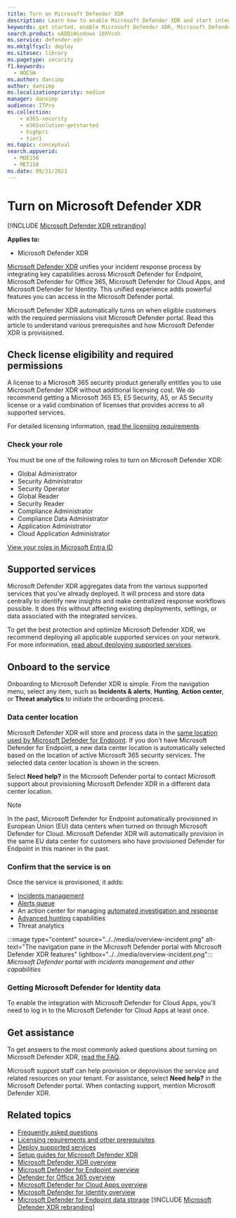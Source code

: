 ```yaml
---
title: Turn on Microsoft Defender XDR 
description: Learn how to enable Microsoft Defender XDR and start integrating your security incident and response.
keywords: get started, enable Microsoft Defender XDR, Microsoft Defender XDR, M365, security, data location, required permissions, license eligibility, settings page
search.product: eADQiWindows 10XVcnh
ms.service: defender-xdr
ms.mktglfcycl: deploy
ms.sitesec: library
ms.pagetype: security
f1.keywords: 
  - NOCSH
ms.author: dansimp
author: dansimp
ms.localizationpriority: medium
manager: dansimp
audience: ITPro
ms.collection: 
    - m365-security
    - m365solution-getstarted
    - highpri
    - tier1
ms.topic: conceptual
search.appverid: 
  - MOE150
  - MET150
ms.date: 09/21/2023
---
```


# Turn on Microsoft Defender XDR

[!INCLUDE [Microsoft Defender XDR rebranding](../includes/microsoft-defender.md)]


**Applies to:**
- Microsoft Defender XDR

[Microsoft Defender XDR](microsoft-365-defender.md) unifies your incident response process by integrating key capabilities across Microsoft Defender for Endpoint, Microsoft Defender for Office 365, Microsoft Defender for Cloud Apps, and Microsoft Defender for Identity. This unified experience adds powerful features you can access in the Microsoft Defender portal.

Microsoft Defender XDR automatically turns on when eligible customers with the required permissions visit Microsoft Defender portal. Read this article to understand various prerequisites and how Microsoft Defender XDR is provisioned.

## Check license eligibility and required permissions

A license to a Microsoft 365 security product generally entitles you to use Microsoft Defender XDR without additional licensing cost. We do recommend getting a Microsoft 365 E5, E5 Security, A5, or A5 Security license or a valid combination of licenses that provides access to all supported services.

For detailed licensing information, [read the licensing requirements](prerequisites.md#licensing-requirements).

### Check your role

You must be one of the following roles to turn on Microsoft Defender XDR:

- Global Administrator
- Security Administrator
- Security Operator
- Global Reader
- Security Reader
- Compliance Administrator
- Compliance Data Administrator
- Application Administrator
- Cloud Application Administrator

[View your roles in Microsoft Entra ID](/azure/active-directory/users-groups-roles/directory-manage-roles-portal)

## Supported services

Microsoft Defender XDR aggregates data from the various supported services that you've already deployed. It will process and store data centrally to identify new insights and make centralized response workflows possible. It does this without affecting existing deployments, settings, or data associated with the integrated services.

To get the best protection and optimize Microsoft Defender XDR, we recommend deploying all applicable supported services on your network. For more information, [read about deploying supported services](deploy-supported-services.md).

## Onboard to the service

Onboarding to Microsoft Defender XDR is simple. From the navigation menu, select any item, such as **Incidents & alerts**, **Hunting**, **Action center**, or **Threat analytics** to initiate the onboarding process. 

### Data center location

Microsoft Defender XDR will store and process data in the [same location used by Microsoft Defender for Endpoint](/windows/security/threat-protection/microsoft-defender-atp/data-storage-privacy). If you don't have Microsoft Defender for Endpoint, a new data center location is automatically selected based on the location of active Microsoft 365 security services. The selected data center location is shown in the screen.

Select **Need help?** in the Microsoft Defender portal to contact Microsoft support about provisioning Microsoft Defender XDR in a different data center location.

> [!NOTE]
> In the past, Microsoft Defender for Endpoint automatically provisioned in European Union (EU) data centers when turned on through Microsoft Defender for Cloud. Microsoft Defender XDR will automatically provision in the same EU data center for customers who have provisioned Defender for Endpoint in this manner in the past.

### Confirm that the service is on

Once the service is provisioned, it adds:

- [Incidents management](incidents-overview.md)
- [Alerts queue](investigate-alerts.md)
- An action center for managing [automated investigation and response](m365d-autoir.md)
- [Advanced hunting](advanced-hunting-overview.md) capabilities
- Threat analytics

:::image type="content" source="../../media/overview-incident.png" alt-text="The navigation pane in the Microsoft Defender portal with Microsoft Defender XDR features" lightbox="../../media/overview-incident.png":::
*Microsoft Defender portal with incidents management and other capabilities*

### Getting Microsoft Defender for Identity data 

To enable the integration with Microsoft Defender for Cloud Apps, you'll need to log in to the Microsoft Defender for Cloud Apps at least once.

## Get assistance

To get answers to the most commonly asked questions about turning on Microsoft Defender XDR, [read the FAQ](m365d-enable-faq.md).

Microsoft support staff can help provision or deprovision the service and related resources on your tenant. For assistance, select **Need help?** in the Microsoft Defender portal. When contacting support, mention Microsoft Defender XDR.

## Related topics

- [Frequently asked questions](m365d-enable-faq.md)
- [Licensing requirements and other prerequisites](prerequisites.md)
- [Deploy supported services](deploy-supported-services.md)
- [Setup guides for Microsoft Defender XDR](deploy-configure-m365-defender.md)
- [Microsoft Defender XDR overview](microsoft-365-defender.md)
- [Microsoft Defender for Endpoint overview](../defender-endpoint/microsoft-defender-endpoint.md)
- [Defender for Office 365 overview](../office-365-security/defender-for-office-365.md)
- [Microsoft Defender for Cloud Apps overview](/cloud-app-security/what-is-cloud-app-security)
- [Microsoft Defender for Identity overview](/azure-advanced-threat-protection/what-is-atp)
- [Microsoft Defender for Endpoint data storage](../defender-endpoint/data-storage-privacy.md)
[!INCLUDE [Microsoft Defender XDR rebranding](../../includes/defender-m3d-techcommunity.md)]
